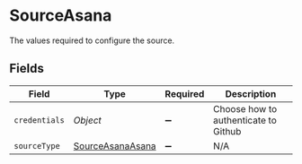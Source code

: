 # SourceAsana

The values required to configure the source.


## Fields

| Field                                                       | Type                                                        | Required                                                    | Description                                                 |
| ----------------------------------------------------------- | ----------------------------------------------------------- | ----------------------------------------------------------- | ----------------------------------------------------------- |
| `credentials`                                               | *Object*                                                    | :heavy_minus_sign:                                          | Choose how to authenticate to Github                        |
| `sourceType`                                                | [SourceAsanaAsana](../../models/shared/SourceAsanaAsana.md) | :heavy_minus_sign:                                          | N/A                                                         |